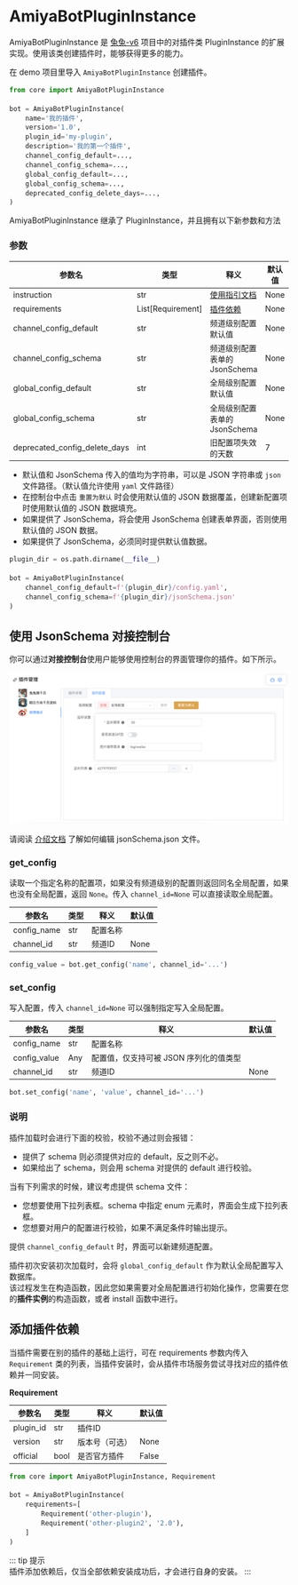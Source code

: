 # AmiyaBotPluginInstance

AmiyaBotPluginInstance 是 [兔兔-v6](/guide/deploy/) 项目中的对插件类 PluginInstance 的扩展实现。使用该类创建插件时，能够获得更多的能力。

在 demo 项目里导入 `AmiyaBotPluginInstance` 创建插件。

```python
from core import AmiyaBotPluginInstance

bot = AmiyaBotPluginInstance(
    name='我的插件',
    version='1.0',
    plugin_id='my-plugin',
    description='我的第一个插件',
    channel_config_default=...,
    channel_config_schema=...,
    global_config_default=...,
    global_config_schema=...,
    deprecated_config_delete_days=...,
)
```

AmiyaBotPluginInstance 继承了 PluginInstance，并且拥有以下新参数和方法

### 参数

| 参数名                           | 类型                | 释义                                                         | 默认值  |
|-------------------------------|-------------------|------------------------------------------------------------|------|
| instruction                   | str               | [使用指引文档](/develop/plugin/addDoc.html#添加使用指引文档)             | None |
| requirements                  | List[Requirement] | [插件依赖](/develop/plugin/amiyaBotPluginInstance.html#添加插件依赖) | None |
| channel_config_default        | str               | 频道级别配置默认值                                                  | None |
| channel_config_schema         | str               | 频道级别配置表单的 JsonSchema                                       | None |
| global_config_default         | str               | 全局级别配置默认值                                                  | None |
| global_config_schema          | str               | 全局级别配置表单的 JsonSchema                                       | None |
| deprecated_config_delete_days | int               | 旧配置项失效的天数                                                  | 7    |

- 默认值和 JsonSchema 传入的值均为字符串，可以是 JSON 字符串或 `json` 文件路径。（默认值允许使用 `yaml` 文件路径）
- 在控制台中点击 `重置为默认` 时会使用默认值的 JSON 数据覆盖，创建新配置项时使用默认值的 JSON 数据填充。
- 如果提供了 JsonSchema，将会使用 JsonSchema 创建表单界面，否则使用默认值的 JSON 数据。
- 如果提供了 JsonSchema，必须同时提供默认值数据。

```python
plugin_dir = os.path.dirname(__file__)

bot = AmiyaBotPluginInstance(
    channel_config_default=f'{plugin_dir}/config.yaml',
    channel_config_schema=f'{plugin_dir}/jsonSchema.json'
)
```

## 使用 JsonSchema 对接控制台

你可以通过**对接控制台**使用户能够使用控制台的界面管理你的插件。如下所示。

![](../../assets/console/plugin3.png)

请阅读 [介绍文档](/develop/plugin/jsonSchema) 了解如何编辑 jsonSchema.json 文件。

### get_config

读取一个指定名称的配置项，如果没有频道级别的配置则返回同名全局配置，如果也没有全局配置，返回 `None`。传入 `channel_id=None`
可以直接读取全局配置。

| 参数名         | 类型  | 释义   | 默认值  |
|-------------|-----|------|------|
| config_name | str | 配置名称 |      |
| channel_id  | str | 频道ID | None |

```python
config_value = bot.get_config('name', channel_id='...')
```

### set_config

写入配置，传入 `channel_id=None` 可以强制指定写入全局配置。

| 参数名          | 类型  | 释义                     | 默认值  |
|--------------|-----|------------------------|------|
| config_name  | str | 配置名称                   |      |
| config_value | Any | 配置值，仅支持可被 JSON 序列化的值类型 |      |
| channel_id   | str | 频道ID                   | None |

```python
bot.set_config('name', 'value', channel_id='...')
```

### 说明

插件加载时会进行下面的校验，校验不通过则会报错：

- 提供了 schema 则必须提供对应的 default，反之则不必。
- 如果给出了 schema，则会用 schema 对提供的 default 进行校验。

当有下列需求的时候，建议考虑提供 schema 文件：

- 您想要使用下拉列表框。schema 中指定 enum 元素时，界面会生成下拉列表框。
- 您想要对用户的配置进行校验，如果不满足条件时输出提示。

提供 `channel_config_default` 时，界面可以新建频道配置。

插件初次安装初次加载时，会将 `global_config_default` 作为默认全局配置写入数据库。<br>
该过程发生在构造函数，因此您如果需要对全局配置进行初始化操作，您需要在您的**插件实例**的构造函数，或者 install 函数中进行。

## 添加插件依赖

当插件需要在别的插件的基础上运行，可在 requirements 参数内传入 `Requirement` 类的列表，当插件安装时，会从插件市场服务尝试寻找对应的插件依赖并一同安装。

**Requirement**

| 参数名       | 类型   | 释义      | 默认值   |
|-----------|------|---------|-------|
| plugin_id | str  | 插件ID    |       |
| version   | str  | 版本号（可选） | None  |
| official  | bool | 是否官方插件  | False |

```python
from core import AmiyaBotPluginInstance, Requirement

bot = AmiyaBotPluginInstance(
    requirements=[
        Requirement('other-plugin'),
        Requirement('other-plugin2', '2.0'),
    ]
)
```

::: tip 提示<br>
插件添加依赖后，仅当全部依赖安装成功后，才会进行自身的安装。
:::
